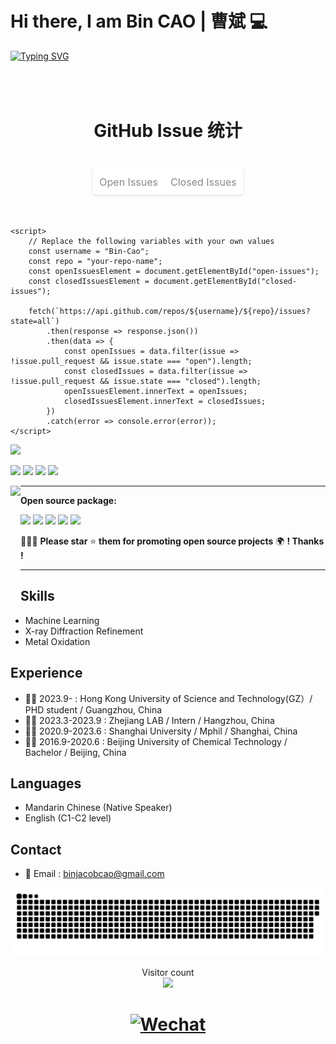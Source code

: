 
  
# Hi there, I am Bin CAO | 曹斌  💻

<p align="left">
<a href="https://github.com/Bin-Cao">
    <img src="https://readme-typing-svg.demolab.com?font=Georgia&size=18&duration=2000&pause=100&multiline=true&width=500&height=80&lines=Bin+CAO+(曹斌);Researcher+%7C+PhD+Student+%7C+FocusOn+XRDdiffraction;AI+%7C+Materials+Informatics+%7C+Machine+Learning" alt="Typing SVG" />
</a>
<br/>
 
<!DOCTYPE html>
<html>
<head>
	<title>GitHub Issue 统计</title>
	<meta charset="utf-8">
	<meta name="viewport" content="width=device-width, initial-scale=1">
	<style>
		.container {
			display: flex;
			flex-direction: column;
			align-items: center;
			margin: 50px auto;
			max-width: 600px;
		}
		.stats {
			display: flex;
			flex-direction: row;
			align-items: center;
			margin-top: 20px;
			padding: 10px;
			border-radius: 5px;
			background-color: #fff;
			box-shadow: 0 2px 4px rgba(0, 0, 0, 0.1);
		}
		.stat-item {
			display: flex;
			flex-direction: column;
			align-items: center;
			margin-right: 20px;
		}
		.stat-item:last-child {
			margin-right: 0;
		}
		.stat-item-value {
			font-size: 24px;
			font-weight: bold;
			margin-bottom: 5px;
			color: #22272e;
		}
		.stat-item-label {
			font-size: 16px;
			color: #888;
		}
	</style>
</head>
<body>
	<div class="container">
		<h1>GitHub Issue 统计</h1>
		<div class="stats" id="stats-container">
			<div class="stat-item">
				<div class="stat-item-value" id="open-issues"></div>
				<div class="stat-item-label">Open Issues</div>
			</div>
			<div class="stat-item">
				<div class="stat-item-value" id="closed-issues"></div>
				<div class="stat-item-label">Closed Issues</div>
			</div>
		</div>
	</div>

	<script>
		// Replace the following variables with your own values
		const username = "Bin-Cao";
		const repo = "your-repo-name";
		const openIssuesElement = document.getElementById("open-issues");
		const closedIssuesElement = document.getElementById("closed-issues");

		fetch(`https://api.github.com/repos/${username}/${repo}/issues?state=all`)
			.then(response => response.json())
			.then(data => {
				const openIssues = data.filter(issue => !issue.pull_request && issue.state === "open").length;
				const closedIssues = data.filter(issue => !issue.pull_request && issue.state === "closed").length;
				openIssuesElement.innerText = openIssues;
				closedIssuesElement.innerText = closedIssues;
			})
			.catch(error => console.error(error));
	</script>
</body>
</html>
 
  
<a href="https://github.com/Bin-Cao">
    <img src="https://github-stats-alpha.vercel.app/api?username=Bin-Cao&cc=22272e&tc=37BCF6&ic=fff&bc=0000">
</a>

 
[![](https://img.shields.io/badge/ResearchGate-Bin%20Cao-yellowgreen)](https://www.researchgate.net/profile/Bin-Cao-37)
[![](https://img.shields.io/badge/Google%20Scholar-Bin%20CAO-orange)](https://scholar.google.com.hk/citations?user=XXCuRdoAAAAJ&hl=zh-CN)
[![](https://img.shields.io/badge/Repositories-GitHub-blue)](https://github.com/Bin-Cao?tab=repositories)
[![](https://img.shields.io/badge/Open--source%20Projects-PyPI-orange)](https://pypi.org/user/CaoBin/)


<img height="170" align="left" src="https://github-readme-stats.vercel.app/api/top-langs/?username=Bin-Cao&layout=compact">
 
   
---
**Open source package:**

[![](https://img.shields.io/badge/TCLR-GitHub-green)](https://github.com/Bin-Cao/TCLRmodel)
[![](https://img.shields.io/badge/TCGPR-GitHub-green)](https://github.com/Bin-Cao/TCGPR)
[![](https://img.shields.io/badge/Bgolearn-GitHub-green)](https://github.com/Bin-Cao/Bgolearn)
[![](https://img.shields.io/badge/TrAdaBoost-GitHub-green)](https://github.com/Bin-Cao/TrAdaboost)
[![](https://img.shields.io/badge/WPEM-GitHub-green)](https://github.com/Bin-Cao/WPEM)

🤝🤝🤝 **Please star** ⭐️ **them for promoting open source projects** 🌍 **! Thanks !**
  
  
 
---

## Skills
+ Machine Learning 
+ X-ray Diffraction Refinement 
+ Metal Oxidation

## Experience
+ 👨‍🎓 2023.9-     : Hong Kong University of Science and Technology(GZ）/ PHD student / Guangzhou, China
+ 👨‍💻 2023.3-2023.9 : Zhejiang LAB / Intern / Hangzhou, China
+ 👨‍🎓 2020.9-2023.6 : Shanghai University / Mphil / Shanghai, China
+ 👨‍🎓 2016.9-2020.6 : Beijing University of Chemical Technology / Bachelor / Beijing, China

## Languages
+ Mandarin Chinese (Native Speaker)
+ English (C1-C2 level)

## Contact

+ 📨 Email : binjacobcao@gmail.com



<a href=#><img src="contributions.svg"></a>

<p align="center"> 
  Visitor count<br>
  <img src="https://profile-counter.glitch.me/Bin-Cao/count.svg" />
</p>

<h1 align="center">
  <a href=""><img src="https://user-images.githubusercontent.com/86995074/233922132-9ba951ac-05d3-4708-be1b-a06f72ca2bd6.jpg" alt="Wechat" width="230"></a>
</h1>


